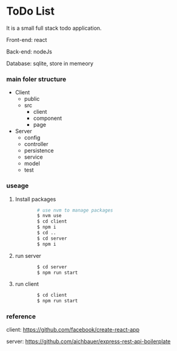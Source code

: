 # ToDo List

It is a small full stack todo application.

Front-end: react

Back-end: nodeJs

Database: sqlite, store in memeory


### main foler structure

- Client
  - public
  - src
    - client
    - component
    - page
- Server
  - config
  - controller
  - persistence
  - service
  - model
  - test

### useage

1. Install packages
   ```sh
           # use nvm to manage packages
           $ nvm use
           $ cd client
           $ npm i
           $ cd ..
           $ cd server
           $ npm i
   ```
2. run server
   ```sh
           $ cd server
           $ npm run start
   ```
3. run client
   ```sh
           $ cd client
           $ npm run start
   ```


### reference

client: https://github.com/facebook/create-react-app

server: https://github.com/aichbauer/express-rest-api-boilerplate
